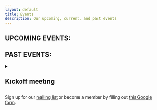 ```yaml
---
layout: default
title: Events
description: Our upcoming, current, and past events
---
```


## UPCOMING EVENTS:

## PAST EVENTS:


<details>
<summary>
 <h2>Kickoff meeting</h2>
</summary>
- **When?** 13 July 2023, 14:00 - 16:00
- **Where?** Friedrich-Sommer-Raum IB 1/103
- **What?** A friendly meeting to get to know other women in math, with lightning talks about our research. 
Everyone is welcome to introduce themselves and give a 5 minute talk about their research.
- **How do I sign up?** Anyone can show up. If you want to give a lightning talk, email the organizers by July 10.
</details>


 
Sign up for our [mailing list](https://lists.ruhr-uni-bochum.de/mailman/listinfo/women-in-maths) or become a member by filling out [this Google form](https://docs.google.com/forms/d/e/1FAIpQLSdmaadCNGYQ25b-C8ToJdVUVEInu_W2b99f71fXeSLqNCN-1Q/viewform?usp=sf_link).
